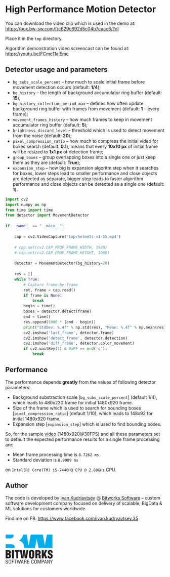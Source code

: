 # High Performance Motion Detector

You can download the video clip which is used in the demo at: https://box.bw-sw.com/f/c629c692d5c04b7caac6/?dl

Place it in the `tmp` directory.

Algorithm demonstration video screencast can be found at: https://youtu.be/FCme11alEmc

## Detector usage and parameters

* `bg_subs_scale_percent` &ndash; how much to scale initial frame before movement detection occurs (default: **1/4**);
* `bg_history` &ndash; the length of background accumulator ring buffer (default: **15**);
* `bg_history_collection_period_max` &ndash; defines how often update background ring buffer with frames from movement (default: **1** &ndash; every frame);
* `movement_frames_history` &ndash; how much frames to keep in movement accumulator ring buffer (default: **5**);
* `brightness_discard_level` &ndash; threshold which is used to detect movement from the noise (default: **20**);
* `pixel_compression_ratio` &ndash; how much to compress the initial video for boxes search (default: **0.1**), means that every **10x10 px** of initial frame will be resized to **1x1 px** of detection frame;
* `group_boxes` &ndash; group overlapping boxes into a single one or just keep them as they are (default: **True**);
* `expansion_step` &ndash; how big is expansion algoritm step when it searches for boxes, lower steps lead to smaller performance and close objects are detected as separate, bigger step leads to faster algorithm performance and close objects can be detected as a single one (default: **1**).

```python
import cv2
import numpy as np
from time import time
from detector import MovementDetector

if __name__ == "__main__":

    cap = cv2.VideoCapture('tmp/helmets-v1-55.mp4')

    # cap.set(cv2.CAP_PROP_FRAME_WIDTH, 1920)
    # cap.set(cv2.CAP_PROP_FRAME_HEIGHT, 1080)

    detector = MovementDetector(bg_history=20)

    res = []
    while True:
        # Capture frame-by-frame
        ret, frame = cap.read()
        if frame is None:
            break
        begin = time()
        boxes = detector.detect(frame)
        end = time()
        res.append(1000 * (end - begin))
        print("StdDev: %.4f" % np.std(res), "Mean: %.4f" % np.mean(res), "Boxes found: ", len(boxes))
        cv2.imshow('last_frame', detector.frame)
        cv2.imshow('detect_frame', detector.detection)
        cv2.imshow('diff_frame', detector.color_movement)
        if cv2.waitKey(1) & 0xFF == ord('q'):
            break

```

## Performance

The performance depends **greatly** from the values of following detector parameters:

* Background substraction scale [`bg_subs_scale_percent`] (default 1/4), which leads to 480x230 frame for initial 1480x920 frame.
* Size of the frame which is used to search for bounding boxes [`pixel_compression_ratio`] (default 1/10), which leads to 148x92 for initial 1480x920 frame.
* Expansion step [`expansion_step`] which is used to find bounding boxes.

So, for the sample [video](https://box.bw-sw.com/f/c629c692d5c04b7caac6/?dl) (1480x920@30FPS) and all these parameters set to default the expected performance results for a single frame processing are:

* Mean frame processing time is `8.7262 ms`
* Standard deviation is `8.9909 ms`

on `Intel(R) Core(TM) i5-7440HQ CPU @ 2.80GHz` CPU.

## Author

The code is developed by [Ivan Kudriavtsev](https://www.facebook.com/ivan.kudryavtsev.35) @ [Bitworks Software](https://bitworks.software/) &ndash; custom software development company focused on delivery of scalable, BigData & ML solutions for customers worldwide.

Find me on FB: https://www.facebook.com/ivan.kudryavtsev.35

![Bitworks Software](https://github.com/bwsw/cloudstack-ui/blob/master/screens/15047882.png)
